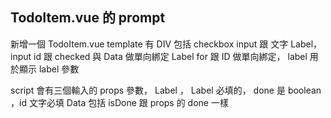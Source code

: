 ## TodoItem.vue 的 prompt

新增一個 TodoItem.vue
template
有 DIV 包括 checkbox input 跟 文字 Label， input id 跟 checked 與 Data 做單向綁定
Label for 跟 ID 做單向綁定， label 用於顯示 label 參數

script
會有三個輸入的 props 參數， Label ， Label 必填的， done 是 boolean ，id 文字必填
Data 包括 isDone 跟 props 的 done 一樣